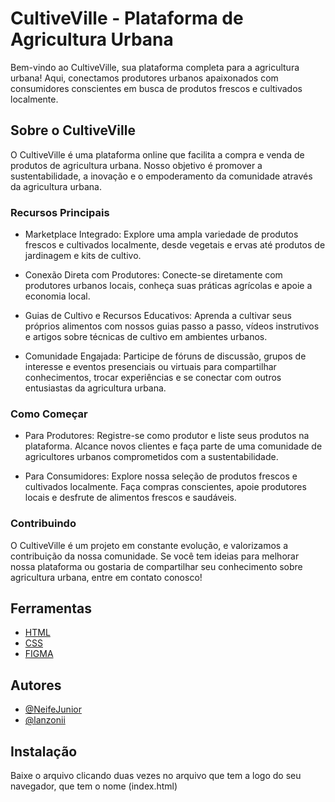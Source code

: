 
# CultiveVille - Plataforma de Agricultura Urbana

Bem-vindo ao CultiveVille, sua plataforma completa para a agricultura urbana! Aqui, conectamos produtores urbanos apaixonados com consumidores conscientes em busca de produtos frescos e cultivados localmente.

## Sobre o CultiveVille
O CultiveVille é uma plataforma online que facilita a compra e venda de produtos de agricultura urbana. Nosso objetivo é promover a sustentabilidade, a inovação e o empoderamento da comunidade através da agricultura urbana.

### Recursos Principais
 - Marketplace Integrado: Explore uma ampla variedade de produtos frescos e cultivados localmente, desde vegetais e ervas até produtos de jardinagem e kits de cultivo.

 - Conexão Direta com Produtores: Conecte-se diretamente com produtores urbanos locais, conheça suas práticas agrícolas e apoie a economia local.

 - Guias de Cultivo e Recursos Educativos: Aprenda a cultivar seus próprios alimentos com nossos guias passo a passo, vídeos instrutivos e artigos sobre técnicas de cultivo em ambientes urbanos.

 - Comunidade Engajada: Participe de fóruns de discussão, grupos de interesse e eventos presenciais ou virtuais para compartilhar conhecimentos, trocar experiências e se conectar com outros entusiastas da agricultura urbana.

### Como Começar
 - Para Produtores: Registre-se como produtor e liste seus produtos na plataforma. Alcance novos clientes e faça parte de uma comunidade de agricultores urbanos comprometidos com a sustentabilidade.

 - Para Consumidores: Explore nossa seleção de produtos frescos e cultivados localmente. Faça compras conscientes, apoie produtores locais e desfrute de alimentos frescos e saudáveis.

### Contribuindo
O CultiveVille é um projeto em constante evolução, e valorizamos a contribuição da nossa comunidade. Se você tem ideias para melhorar nossa plataforma ou gostaria de compartilhar seu conhecimento sobre agricultura urbana, entre em contato conosco!


## Ferramentas

 - [HTML](https://developer.mozilla.org/pt-BR/docs/Web/HTML/Element/link)
 - [CSS](https://developer.mozilla.org/pt-BR/docs/Learn/Getting_started_with_the_web/CSS_basics)
 - [FIGMA](https://www.figma.com/)


## Autores

- [@NeifeJunior](https://www.github.com/NeifeJunior)
- [@lanzonii](https://github.com/lanzonii)


## Instalação

Baixe o arquivo clicando duas vezes no arquivo que tem a logo do seu navegador, que tem o nome (index.html)

